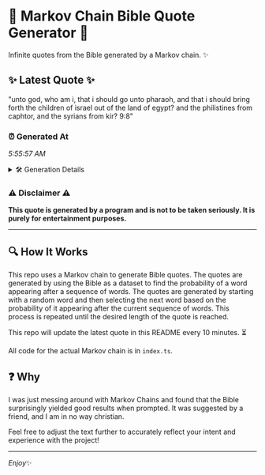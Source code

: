 # 📖 Markov Chain Bible Quote Generator 📖

Infinite quotes from the Bible generated by a Markov chain. ✨

## ✨ Latest Quote ✨
"unto god, who am i, that i should go unto pharaoh, and that i should bring forth the children of israel out of the land of egypt? and the philistines from caphtor, and the syrians from kir? 9:8"

### ⏰ Generated At
*5:55:57 AM*

<details>
    <summary>🛠️ Generation Details</summary>
    <p>
        <strong>🌱 Seed:</strong> unto<br>
        <strong>🔄 Iterations:</strong> 37<br>
        <strong>📜 Context History:</strong><br>[ unto ]: god,<br>[ unto, god, ]: who<br>[ unto, god,, who ]: am<br>[ unto, god,, who, am ]: i,<br>[ unto, god,, who, am, i, ]: that<br>[ unto, god,, who, am, i,, that ]: i<br>[ god,, who, am, i,, that, i ]: should<br>[ who, am, i,, that, i, should ]: go<br>[ am, i,, that, i, should, go ]: unto<br>[ i,, that, i, should, go, unto ]: pharaoh,<br>[ that, i, should, go, unto, pharaoh, ]: and<br>[ i, should, go, unto, pharaoh,, and ]: that<br>[ should, go, unto, pharaoh,, and, that ]: i<br>[ go, unto, pharaoh,, and, that, i ]: should<br>[ unto, pharaoh,, and, that, i, should ]: bring<br>[ pharaoh,, and, that, i, should, bring ]: forth<br>[ and, that, i, should, bring, forth ]: the<br>[ that, i, should, bring, forth, the ]: children<br>[ i, should, bring, forth, the, children ]: of<br>[ should, bring, forth, the, children, of ]: israel<br>[ bring, forth, the, children, of, israel ]: out<br>[ forth, the, children, of, israel, out ]: of<br>[ the, children, of, israel, out, of ]: the<br>[ children, of, israel, out, of, the ]: land<br>[ of, israel, out, of, the, land ]: of<br>[ israel, out, of, the, land, of ]: egypt?<br>[ out, of, the, land, of, egypt? ]: and<br>[ of, the, land, of, egypt?, and ]: the<br>[ the, land, of, egypt?, and, the ]: philistines<br>[ land, of, egypt?, and, the, philistines ]: from<br>[ of, egypt?, and, the, philistines, from ]: caphtor,<br>[ egypt?, and, the, philistines, from, caphtor, ]: and<br>[ and, the, philistines, from, caphtor,, and ]: the<br>[ the, philistines, from, caphtor,, and, the ]: syrians<br>[ philistines, from, caphtor,, and, the, syrians ]: from<br>[ from, caphtor,, and, the, syrians, from ]: kir?<br>[ caphtor,, and, the, syrians, from, kir? ]: 9:8<br>
    </p>
</details>

### ⚠️ Disclaimer ⚠️
**This quote is generated by a program and is not to be taken seriously. It is purely for entertainment purposes.**

---

## 🔍 How It Works

This repo uses a Markov chain to generate Bible quotes. The quotes are generated by using the Bible as a dataset to find the probability of a word appearing after a sequence of words. The quotes are generated by starting with a random word and then selecting the next word based on the probability of it appearing after the current sequence of words. This process is repeated until the desired length of the quote is reached.

This repo will update the latest quote in this README every 10 minutes. ⏳

All code for the actual Markov chain is in `index.ts`.

## ❓ Why

I was just messing around with Markov Chains and found that the Bible surprisingly yielded good results when prompted. 
It was suggested by a friend, and I am in no way christian.

Feel free to adjust the text further to accurately reflect your intent and experience with the project!

---

*Enjoy*✨
